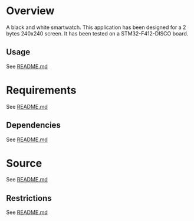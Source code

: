 <!--
	Markdown
	Copyright 2014-2016 IS2T. All rights reserved.
	IS2T PROPRIETARY/CONFIDENTIAL. Use is subject to license terms.
-->
# Overview
A black and white smartwatch. This application has been designed for a 2 bytes 240x240 screen. It has been tested on a STM32-F412-DISCO board.

## Usage
See [README.md](ej.demo.smartwatch/README.md)

# Requirements
See [README.md](ej.demo.smartwatch/README.md)

## Dependencies
See [README.md](ej.demo.smartwatch/README.md)

# Source
See [README.md](ej.demo.smartwatch/README.md)

## Restrictions
See [README.md](ej.demo.smartwatch/README.md)
